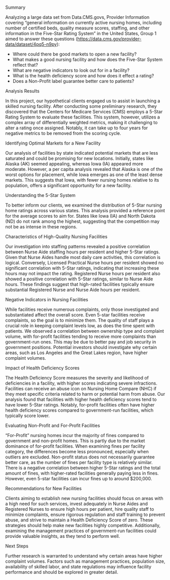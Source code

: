 Summary

Analyzing a large data set from Data.CMS.govs, Provider Information covering “general information on currently active nursing homes, including number of certified beds, quality measure scores, staffing, and other information in the Five-Star Rating System” in the United States, Group 1 aimed to answer these questions (https://data.cms.gov/provider-data/dataset/4pq5-n9py):
- Where could there be good markets to open a new facility?
- What makes a good nursing facility and how does the Five-Star System reflect that?
- What are negative indicators to look out for in a facility?
- What is the health deficiency score and how does it effect a rating?
- Does a Non-Profit label guarantee better care to patients?


Analysis Results

In this project, our hypothetical clients engaged us to assist in launching a skilled nursing facility. After conducting some preliminary research, they discovered that the Centers for Medicare Services (CMS) employs a 5-Star Rating System to evaluate these facilities. This system, however, utilizes a complex array of differentially weighted metrics, making it challenging to alter a rating once assigned. Notably, it can take up to four years for negative metrics to be removed from the scoring cycle.

Identifying Optimal Markets for a New Facility

Our analysis of facilities by state indicated potential markets that are less saturated and could be promising for new locations. Initially, states like Alaska (AK) seemed appealing, whereas Iowa (IA) appeared more moderate. However, a per capita analysis revealed that Alaska is one of the worst options for placement, while Iowa emerges as one of the least dense markets. This suggests that Iowa, with fewer nursing homes relative to its population, offers a significant opportunity for a new facility.

Understanding the 5-Star System

To better inform our clients, we examined the distribution of 5-Star nursing home ratings across various states. This analysis provided a reference point for the average scores to aim for. States like Iowa (IA) and North Dakota (ND) do not rank among the highest, suggesting that the competition may not be as intense in these regions.

Characteristics of High-Quality Nursing Facilities

Our investigation into staffing patterns revealed a positive correlation between Nurse Aide staffing hours per resident and higher 5-Star ratings. Given that Nurse Aides handle most daily care activities, this correlation is logical. Conversely, Licensed Practical Nurse hours per resident showed no significant correlation with 5-Star ratings, indicating that increasing these hours may not impact the rating. Registered Nurse hours per resident also showed a positive correlation with 5-Star ratings, similar to Nurse Aide hours. These findings suggest that high-rated facilities typically ensure substantial Registered Nurse and Nurse Aide hours per resident.

Negative Indicators in Nursing Facilities

While facilities receive numerous complaints, only those investigated and substantiated affect the overall score. Even 5-star facilities receive complaints, so the goal is to minimize them. The quality of staff plays a crucial role in keeping complaint levels low, as does the time spent with patients. We observed a correlation between ownership type and complaint volume, with for-profit facilities tending to receive more complaints than government-run ones. This may be due to better pay and job security in government positions. Potential investors should investigate why certain areas, such as Los Angeles and the Great Lakes region, have higher complaint volumes.

Impact of Health Deficiency Scores

The Health Deficiency Score measures the severity and likelihood of deficiencies in a facility, with higher scores indicating severe infractions. Facilities can receive an abuse icon on Nursing Home Compare (NHC) if they meet specific criteria related to harm or potential harm from abuse. Our analysis found that facilities with higher health deficiency scores tend to have lower 5-Star ratings. Notably, for-profit facilities often have higher health deficiency scores compared to government-run facilities, which typically score lower.

Evaluating Non-Profit and For-Profit Facilities

“For-Profit” nursing homes incur the majority of fines compared to government and non-profit homes. This is partly due to the market dominance of for-profit facilities. When examining fines per facility category, the differences become less pronounced, especially when outliers are excluded. Non-profit status does not necessarily guarantee better care, as the number of fines per facility type is relatively similar. There is a negative correlation between higher 5-Star ratings and the total amount of fines, with higher-rated facilities generally paying less in fines. However, even 5-star facilities can incur fines up to around $200,000.

Recommendations for New Facilities

Clients aiming to establish new nursing facilities should focus on areas with a high need for such services, invest adequately in Nurse Aides and Registered Nurses to ensure high hours per patient, hire quality staff to minimize complaints, ensure rigorous regulation and staff training to prevent abuse, and strive to maintain a Health Deficiency Score of zero. These strategies should help make new facilities highly competitive. Additionally, examining the management practices of government-run facilities could provide valuable insights, as they tend to perform well.

Next Steps

Further research is warranted to understand why certain areas have higher complaint volumes. Factors such as management practices, population size, availability of skilled labor, and state regulations may influence facility performance and should be explored in greater detail.
